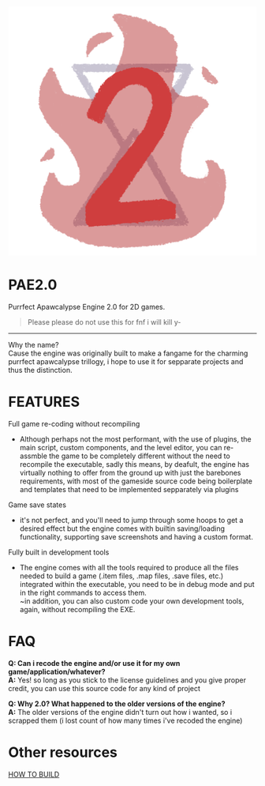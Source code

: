               ![PAE2.0](https://github.com/NB-NutBoi/PAE2.0/blob/main/_BuildAssets/icon512.png)
<!-- is there a way to center this image its pissing me off -->
<!-- found it -->

# PAE2.0
Purrfect Apawcalypse Engine 2.0 for 2D games.<br>
> Please please do not use this for fnf i will kill y-

--------------------------------

Why the name?<br>
Cause the engine was originally built to make a fangame for the charming purrfect apawcalypse trillogy, i hope to use it for sepparate projects and thus the distinction.

# FEATURES

Full game re-coding without recompiling
- Although perhaps not the most performant, with the use of plugins, the main script, custom components, and the level editor, you can re-assmble the game to be completely different without the need to recompile the executable, sadly this means, by deafult, the engine has virtually nothing to offer from the ground up with just the barebones requirements, with most of the gameside source code being boilerplate and templates that need to be implemented sepparately via plugins

Game save states
- it's not perfect, and you'll need to jump through some hoops to get a desired effect but the engine comes with builtin saving/loading functionality, supporting save screenshots and having a custom format.

Fully built in development tools
- The engine comes with all the tools required to produce all the files needed to build a game (.item files, .map files, .save files, etc.) integrated within the executable, you need to be in debug mode and put in the right commands to access them.<br>~in addition, you can also custom code your own development tools, again, without recompiling the EXE.

# FAQ

**Q: Can i recode the engine and/or use it for my own game/application/whatever?**<br>
**A:** Yes! so long as you stick to the license guidelines and you give proper credit, you can use this source code for any kind of project

**Q: Why 2.0? What happened to the older versions of the engine?**<br>
**A:** The older versions of the engine didn't turn out how i wanted, so i scrapped them (i lost count of how many times i've recoded the engine)

# Other resources

[HOW TO BUILD](https://github.com/NB-NutBoi/PAE2.0/blob/main/_BuildAssets/BUILDGUIDE.md)
